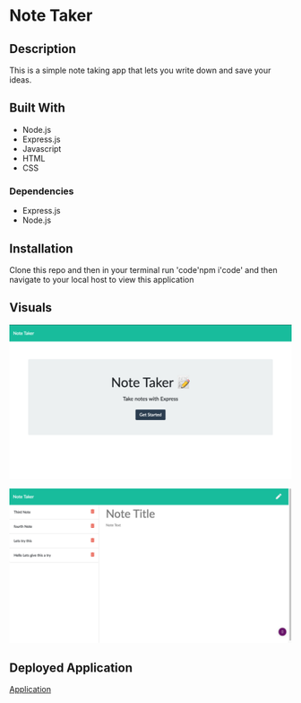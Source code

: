 # Note Taker

## Description
This is a simple note taking app that lets you write down and save your ideas. 

## Built With
 - Node.js
 - Express.js
 - Javascript
 - HTML
 - CSS

### Dependencies
 - Express.js
 - Node.js
  
## Installation
Clone this repo and then in your terminal run 'code'npm i'code' and then navigate to your local host to view this application

## Visuals
![first-visual](./images/screenshot-1.png)

![second-visual](images/screenshot-2.png)

## Deployed Application

[Application](https://tranquil-sierra-97362.herokuapp.com/)


